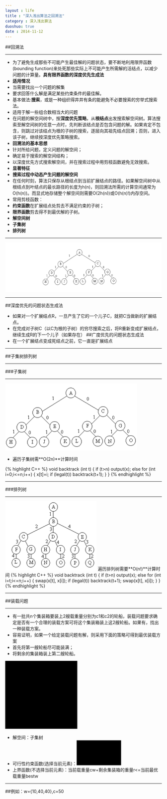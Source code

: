 ```yaml
---
layout : life
title : "深入浅出算法之回溯法"
category : 深入浅出算法
duoshuo: true
date : 2014-11-12
---
```


##回溯法

------------

* 为了避免生成那些不可能产生最佳解的问题状态，要不断地利用限界函数(bounding function)来处死那些实际上不可能产生所需解的活结点，以减少问题的计算量。**具有限界函数的深度优先生成法**
* **适用情况**
 * 当需要找出一个问题的解集
 * 要求回答什么解是满足某些约束条件的最佳解。
* 基本做法:**搜索**，或是一种组织得井井有条的能避免不必要搜索的穷举式搜索法。
 * 适用于解一些组合数相当大的问题
* 在问题的解空间树中，按**深度优先策略**，从**根结点**出发搜索解空间树。算法搜索至解空间树的任意一点时，先判断该结点是否包含问题的解。如果肯定不包含，则跳过对该结点为根的子树的搜索，逐层向其祖先结点回溯；否则，进入该子树，继续按深度优先策略搜索。
* **回溯法的基本思想**
 * 针对所给问题，定义问题的解空间；
 * 确定易于搜索的解空间结构；
 * 以深度优先方式搜索解空间，并在搜索过程中用剪枝函数避免无效搜索。
* **显著特征**
 * **搜索过程中动态产生问题的解空间**
 * 在任何时刻，算法只保存从根结点到当前扩展结点的路径。如果解空间树中从根结点到叶结点的最长路径的长度为h(n)，则回溯法所需的计算空间通常为O(h(n))。而显式地存储整个解空间则需要O(2h(n))或O(h(n)!)内存空间。
* 常用剪枝函数：
 * **约束函数**在扩展结点处剪去不满足约束的子树；
 * **限界函数**剪去得不到最优解的子树。
* **解空间树**
 * **子集树**
 * **排列树**

-------------------

![onepiece](/life/picture/huisu1.png)

------------------

##深度优先的问题状态生成法
* 如果对一个扩展结点R，一旦产生了它的一个儿子C，就把C当做新的扩展结点。
* 在完成对子树C（以C为根的子树）的穷尽搜索之后，将R重新变成扩展结点，继续生成R的下一个儿子（如果存在）
##广度优先的问题状态生成法
* 在一个扩展结点变成死结点之前，它一直是扩展结点


----------------------

##子集树排列树

---------------------

###子集树

--------------
![onepiece](/life/picture/zijishu.png)

* 遍历子集树需**O(2n)**计算时间

 {% highlight C++ %}
    void backtrack (int t)
{
  if (t>n) output(x);
    else
      for (int i=0;i<=n;i++) {
        x[t]=i;
        if (legal(t)) backtrack(t+1);
      }
}
{% endhighlight %}

-------------------

###排列树

------------------
![onepiece](/life/picture/pailieshu.png)
遍历排列树需要**O(n!)**计算时间
 {% highlight C++ %}
void backtrack (int t)
{
  if (t>n) output(x);
    else
      for (int i=t;i<=n;i++) {
        swap(x[t], x[i]);
        if (legal(t)) backtrack(t+1);
        swap(x[t], x[i]);
      }
} 
{% endhighlight %}

------------------------

##装载问题

------------------------

* 有一批共n个集装箱要装上2艘载重量分别为c1和c2的轮船，装载问题要求确定是否有一个合理的装载方案可将这个集装箱装上这2艘轮船。如果有，找出一种装载方案。
* 容易证明，如果一个给定装载问题有解，则采用下面的策略可得到最优装载方案
 * 首先将第一艘轮船尽可能装满；
 * 将剩余的集装箱装上第二艘轮船。
 
![onepiece](/life/picture/huisu_zhuangzai.png)

* 解空间：子集树
* 可行性约束函数(选择当前元素)：![onepiece](/life/picture/huisu_1.png)
* 上界函数(不选择当前元素)：当前载重量cw+剩余集装箱的重量r<=当前最优载重量bestw
------------------

##例如：w={10,40,40},c=50


 
